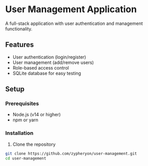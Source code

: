 # User Management Application

A full-stack application with user authentication and management functionality.

## Features

- User authentication (login/register)
- User management (add/remove users)
- Role-based access control
- SQLite database for easy testing

## Setup

### Prerequisites
- Node.js (v14 or higher)
- npm or yarn

### Installation

1. Clone the repository
```bash
git clone https://github.com/zypheryon/user-management.git
cd user-management
